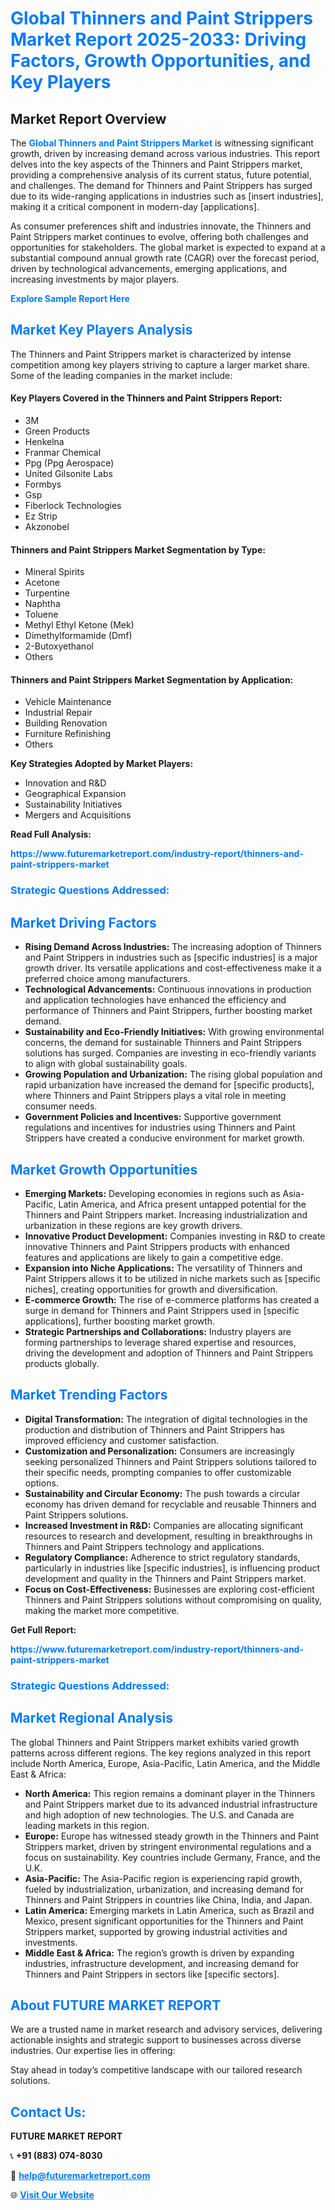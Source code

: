 <h1 style="color: #007BFF;">Global Thinners and Paint Strippers Market Report 2025-2033: Driving Factors, Growth Opportunities, and Key Players</h1>

<section id="overview">
<h2>Market Report Overview</h2>
<p>The <a href="https://www.futuremarketreport.com/industry-report/thinners-and-paint-strippers-market" style="color: #007BFF; text-decoration: none;"><strong>Global Thinners and Paint Strippers Market</strong></a> is witnessing significant growth, driven by increasing demand across various industries. This report delves into the key aspects of the Thinners and Paint Strippers market, providing a comprehensive analysis of its current status, future potential, and challenges. The demand for Thinners and Paint Strippers has surged due to its wide-ranging applications in industries such as [insert industries], making it a critical component in modern-day [applications].</p>
<p>As consumer preferences shift and industries innovate, the Thinners and Paint Strippers market continues to evolve, offering both challenges and opportunities for stakeholders. The global market is expected to expand at a substantial compound annual growth rate (CAGR) over the forecast period, driven by technological advancements, emerging applications, and increasing investments by major players.</p>
</section>

<section id="overview">
<p><a href="https://www.futuremarketreport.com/request-sample/reportId=30521" style="color: #007BFF; text-decoration: none;"><strong>Explore Sample Report Here</strong></a></p>
</section>

<section id="key-players">
<h2 style="color: #007BFF;">Market Key Players Analysis</h2>
<p>The Thinners and Paint Strippers market is characterized by intense competition among key players striving to capture a larger market share. Some of the leading companies in the market include:</p>
<h4>Key Players Covered in the Thinners and Paint Strippers Report:</h4>
<ul><li>3M</li><li>Green Products</li><li>Henkelna</li><li>Franmar Chemical</li><li>Ppg (Ppg Aerospace)</li><li>United Gilsonite Labs</li><li>Formbys</li><li>Gsp</li><li>Fiberlock Technologies</li><li>Ez Strip</li><li>Akzonobel</li></ul>
<h4>Thinners and Paint Strippers Market Segmentation by Type:</h4>
<ul><li>Mineral Spirits</li><li>Acetone</li><li>Turpentine</li><li>Naphtha</li><li>Toluene</li><li>Methyl Ethyl Ketone (Mek)</li><li>Dimethylformamide (Dmf)</li><li>2-Butoxyethanol</li><li>Others</li></ul>

<h4>Thinners and Paint Strippers Market Segmentation by Application:</h4>
<ul><li>Vehicle Maintenance</li><li>Industrial Repair</li><li>Building Renovation</li><li>Furniture Refinishing</li><li>Others</li></ul>
<p><strong>Key Strategies Adopted by Market Players:</strong></p>
<ul>
<li>Innovation and R&D</li>
<li>Geographical Expansion</li>
<li>Sustainability Initiatives</li>
<li>Mergers and Acquisitions</li>
</ul>
</section>

<section>
<p><strong>Read Full Analysis: </strong></p><a href="https://www.futuremarketreport.com/industry-report/thinners-and-paint-strippers-market" style="color: #007BFF; text-decoration: none;"><strong>https://www.futuremarketreport.com/industry-report/thinners-and-paint-strippers-market</strong></a>
<h3 style="color: #007BFF;">Strategic Questions Addressed:</h3>
</section>

<section id="driving-factors">
<h2 style="color: #007BFF;">Market Driving Factors</h2>
<ul>
<li><strong>Rising Demand Across Industries:</strong> The increasing adoption of Thinners and Paint Strippers in industries such as [specific industries] is a major growth driver. Its versatile applications and cost-effectiveness make it a preferred choice among manufacturers.</li>
<li><strong>Technological Advancements:</strong> Continuous innovations in production and application technologies have enhanced the efficiency and performance of Thinners and Paint Strippers, further boosting market demand.</li>
<li><strong>Sustainability and Eco-Friendly Initiatives:</strong> With growing environmental concerns, the demand for sustainable Thinners and Paint Strippers solutions has surged. Companies are investing in eco-friendly variants to align with global sustainability goals.</li>
<li><strong>Growing Population and Urbanization:</strong> The rising global population and rapid urbanization have increased the demand for [specific products], where Thinners and Paint Strippers plays a vital role in meeting consumer needs.</li>
<li><strong>Government Policies and Incentives:</strong> Supportive government regulations and incentives for industries using Thinners and Paint Strippers have created a conducive environment for market growth.</li>
</ul>
</section>

<section id="growth-opportunities">
<h2 style="color: #007BFF;">Market Growth Opportunities</h2>
<ul>
<li><strong>Emerging Markets:</strong> Developing economies in regions such as Asia-Pacific, Latin America, and Africa present untapped potential for the Thinners and Paint Strippers market. Increasing industrialization and urbanization in these regions are key growth drivers.</li>
<li><strong>Innovative Product Development:</strong> Companies investing in R&D to create innovative Thinners and Paint Strippers products with enhanced features and applications are likely to gain a competitive edge.</li>
<li><strong>Expansion into Niche Applications:</strong> The versatility of Thinners and Paint Strippers allows it to be utilized in niche markets such as [specific niches], creating opportunities for growth and diversification.</li>
<li><strong>E-commerce Growth:</strong> The rise of e-commerce platforms has created a surge in demand for Thinners and Paint Strippers used in [specific applications], further boosting market growth.</li>
<li><strong>Strategic Partnerships and Collaborations:</strong> Industry players are forming partnerships to leverage shared expertise and resources, driving the development and adoption of Thinners and Paint Strippers products globally.</li>
</ul>
</section>

<section id="trending-factors">
<h2 style="color: #007BFF;">Market Trending Factors</h2>
<ul>
<li><strong>Digital Transformation:</strong> The integration of digital technologies in the production and distribution of Thinners and Paint Strippers has improved efficiency and customer satisfaction.</li>
<li><strong>Customization and Personalization:</strong> Consumers are increasingly seeking personalized Thinners and Paint Strippers solutions tailored to their specific needs, prompting companies to offer customizable options.</li>
<li><strong>Sustainability and Circular Economy:</strong> The push towards a circular economy has driven demand for recyclable and reusable Thinners and Paint Strippers solutions.</li>
<li><strong>Increased Investment in R&D:</strong> Companies are allocating significant resources to research and development, resulting in breakthroughs in Thinners and Paint Strippers technology and applications.</li>
<li><strong>Regulatory Compliance:</strong> Adherence to strict regulatory standards, particularly in industries like [specific industries], is influencing product development and quality in the Thinners and Paint Strippers market.</li>
<li><strong>Focus on Cost-Effectiveness:</strong> Businesses are exploring cost-efficient Thinners and Paint Strippers solutions without compromising on quality, making the market more competitive.</li>
</ul>
</section>

<section>
<p><strong>Get Full Report: </strong></p><a href="https://www.futuremarketreport.com/industry-report/thinners-and-paint-strippers-market" style="color: #007BFF; text-decoration: none;"><strong>https://www.futuremarketreport.com/industry-report/thinners-and-paint-strippers-market</strong></a>
<h3 style="color: #007BFF;">Strategic Questions Addressed:</h3>
</section>


<section id="regional-analysis">
<h2 style="color: #007BFF;">Market Regional Analysis</h2>
<p>The global Thinners and Paint Strippers market exhibits varied growth patterns across different regions. The key regions analyzed in this report include North America, Europe, Asia-Pacific, Latin America, and the Middle East & Africa:</p>
<ul>
<li><strong>North America:</strong> This region remains a dominant player in the Thinners and Paint Strippers market due to its advanced industrial infrastructure and high adoption of new technologies. The U.S. and Canada are leading markets in this region.</li>
<li><strong>Europe:</strong> Europe has witnessed steady growth in the Thinners and Paint Strippers market, driven by stringent environmental regulations and a focus on sustainability. Key countries include Germany, France, and the U.K.</li>
<li><strong>Asia-Pacific:</strong> The Asia-Pacific region is experiencing rapid growth, fueled by industrialization, urbanization, and increasing demand for Thinners and Paint Strippers in countries like China, India, and Japan.</li>
<li><strong>Latin America:</strong> Emerging markets in Latin America, such as Brazil and Mexico, present significant opportunities for the Thinners and Paint Strippers market, supported by growing industrial activities and investments.</li>
<li><strong>Middle East & Africa:</strong> The region’s growth is driven by expanding industries, infrastructure development, and increasing demand for Thinners and Paint Strippers in sectors like [specific sectors].</li>
</ul>
</section>

<footer>
<h2 style="color: #007BFF;">About FUTURE MARKET REPORT</h2>
<p>We are a trusted name in market research and advisory services, delivering actionable insights and strategic support to businesses across diverse industries. Our expertise lies in offering:</p>

<p>Stay ahead in today’s competitive landscape with our tailored research solutions.</p>

<h2 style="color: #007BFF;">Contact Us:</h2>
<p><strong>FUTURE MARKET REPORT</strong></p>
<p>📞 <strong>+91 (883) 074-8030</strong></p>
<p>📧 <strong><a href="mailto:help@futuremarketreport.com" style="color: #007BFF;">help@futuremarketreport.com</a></strong></p>
<p>🌐 <strong><a href="https://www.futuremarketreport.com/" style="color: #007BFF;">Visit Our Website</a></strong></p>
</footer>